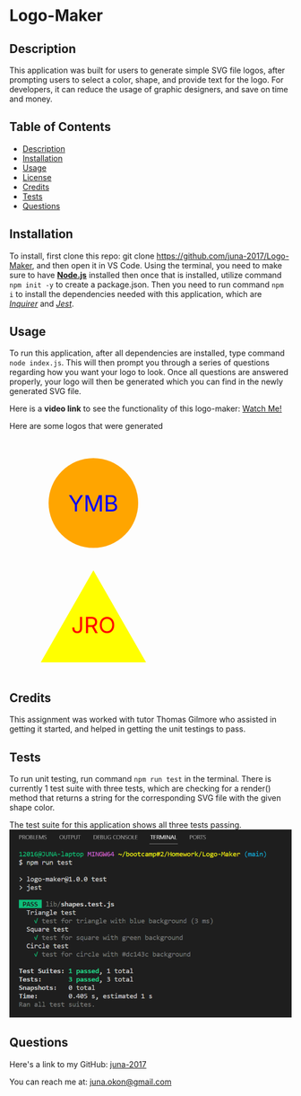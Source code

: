 # Logo-Maker

  ## Description
  This application was built for users to generate simple SVG file logos, after prompting users to select a color, shape, and provide text for the logo. For developers, it can reduce the usage of graphic designers, and save on time and money.


  ## Table of Contents
  - [Description](#Description)
  - [Installation](#Installation)
  - [Usage](#Usage)
  - [License](#License)
  - [Credits](#Credits)
  - [Tests](#Tests)
  - [Questions](#Questions)


  ## Installation
  To install, first clone this repo: git clone https://github.com/juna-2017/Logo-Maker, and then open it in VS Code. Using the terminal, you need to make sure to have [**Node.js**](https://nodejs.org/en/download) installed then once that is installed, utilize command `npm init -y` to create a package.json. Then you need to run command `npm i` to install the dependencies needed with this application, which are [*Inquirer*](https://www.npmjs.com/package/inquirer) and [*Jest*](https://www.npmjs.com/package/jest).


  ## Usage
  To run this application, after all dependencies are installed, type command `node index.js`. This will then prompt you through a series of questions regarding how you want your logo to look. Once all questions are answered properly, your logo will then be generated which you can find in the newly generated SVG file.

  Here is a **video link** to see the functionality of this logo-maker: [Watch Me!](https://drive.google.com/file/d/1eO18ax2npjp3QQwwBbIJ_Y3PX9MbgE3n/view)

  Here are some logos that were generated
   
  <svg version= "1.1" width = "300" height = "200" xmlns = "http://www.w3.org/2000/svg"><g>Circle<circle cx = "150" cy = "115" r= "80" fill = "Orange"/><text x="150" y="130" text-anchor="middle" font-size="40" fill="blue">YMB</text></g></svg>
  
  <svg version= "1.1" width = "300" height = "200" xmlns = "http://www.w3.org/2000/svg"><g>Triangle<polygon points = "150, 18 244, 182 56, 182" fill = "yellow"/><text x="150" y="130" text-anchor="middle" font-size="40" fill="red">JRO</text></g></svg>


  ## Credits 
  This assignment was worked with tutor Thomas Gilmore who assisted in getting it started, and helped in getting the unit testings to pass.
  

  ## Tests
  To run unit testing, run command `npm run test` in the terminal. There is currently 1 test suite with three tests, which are checking for a render() method that returns a string for the corresponding SVG file with the given shape color.

  The test suite for this application shows all three tests passing.
  ![Screenshot](./assets/all-tests-pass-screenshot.png)


  ## Questions
   Here's a link to my GitHub: [juna-2017](https://github.com/juna-2017)

   You can reach me at: juna.okon@gmail.com
